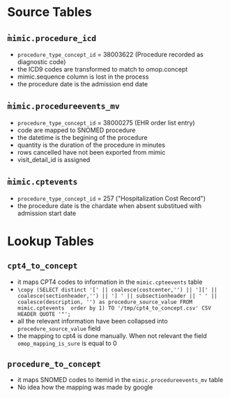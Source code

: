 # Source Tables

## ̀`mimic.procedure_icd`

- `procedure_type_concept_id` = 38003622 (Procedure recorded as diagnostic code)
- the ICD9 codes are transformed to match to omop.concept
- mimic.sequence column is lost in the process
- the procedure date is the admission end date

## ̀`mimic.procedureevents_mv`

- `procedure_type_concept_id` = 38000275 (EHR order list entry)
- code are mapped to SNOMED procedure
- the datetime is the begining of the procedure
- quantity is the duration of the procedure in minutes
- rows cancelled have not been exported from mimic
- visit_detail_id is assigned 

## ̀`mimic.cptevents`

- `procedure_type_concept_id` = 257 ("Hospitalization Cost Record")
- the procedure date is the chardate when absent substitued with admission start date

# Lookup Tables

## `cpt4_to_concept`

- it maps CPT4 codes to information in the `mimic.cpteevents` table
- `\copy (SELECT distinct '[' || coalesce(costcenter,'') || '][' || coalesce(sectionheader,'') || '] ' || subsectionheader || ' ' || coalesce(description, '') as procedure_source_value FROM mimic.cptevents  order by 1) TO '/tmp/cpt4_to_concept.csv' CSV HEADER QUOTE '"';`
- all the relevant information have been collapsed into `procedure_source_value` field
- the mapping to cpt4 is done manually. When not relevant the field `omop_mapping_is_sure` is equal to 0

## `procedure_to_concept`

- it maps SNOMED codes to itemid in the `mimic.procedureevents_mv` table
- No idea how the mapping was made by google
